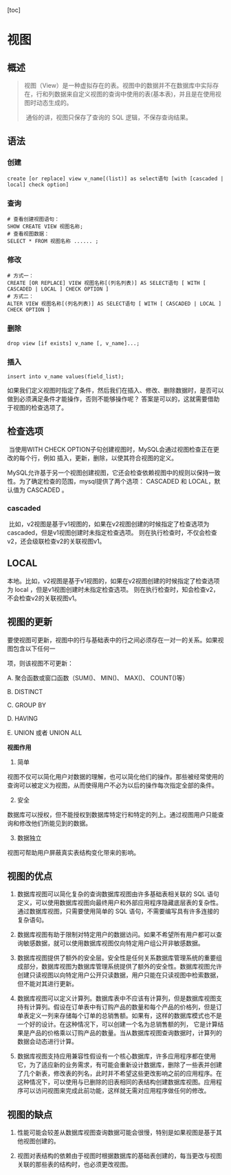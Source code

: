 [toc]

# 视图

## 概述

> ​	视图（View）是一种虚拟存在的表。视图中的数据并不在数据库中实际存在，行和列数据来自定义视图的查询中使用的表(基本表)，并且是在使用视图时动态生成的。
>
> ​	通俗的讲，视图只保存了查询的 SQL 逻辑，不保存查询结果。

## 语法

### 创建

```mysql
create [or replace] view v_name[(list)] as select语句 [with [cascaded | local] check option] 
```

### 查询

```mysql
# 查看创建视图语句：
SHOW CREATE VIEW 视图名称; 
# 查看视图数据：
SELECT * FROM 视图名称 ...... ;
```

### 修改

```mysql
# 方式一：
CREATE [OR REPLACE] VIEW 视图名称[(列名列表)] AS SELECT语句 [ WITH [ CASCADED | LOCAL ] CHECK OPTION ] 
# 方式二：
ALTER VIEW 视图名称[(列名列表)] AS SELECT语句 [ WITH [ CASCADED | LOCAL ] CHECK OPTION ]
```

### 删除

```mysql
drop view [if exists] v_name [, v_name]...;
```

### 插入

```mysql
insert into v_name values(field_list);
```

​	如果我们定义视图时指定了条件，然后我们在插入、修改、删除数据时，是否可以做到必须满足条件才能操作，否则不能够操作呢？ 答案是可以的，这就需要借助于视图的检查选项了。

## 检查选项

​	当使用WITH CHECK OPTION子句创建视图时，MySQL会通过视图检查正在更改的每个行，例如 插入，更新，删除，以使其符合视图的定义。 

​	MySQL允许基于另一个视图创建视图，它还会检查依赖视图中的规则以保持一致性。为了确定检查的范围，mysql提供了两个选项： CASCADED 和 LOCAL，默认值为 CASCADED 。

### cascaded

​	比如，v2视图是基于v1视图的，如果在v2视图创建的时候指定了检查选项为 cascaded，但是v1视图创建时未指定检查选项。 则在执行检查时，不仅会检查v2，还会级联检查v2的关联视图v1。

## LOCAL

​	本地。比如，v2视图是基于v1视图的，如果在v2视图创建的时候指定了检查选项为 local ，但是v1视图创建时未指定检查选项。 则在执行检查时，知会检查v2，不会检查v2的关联视图v1。

## 视图的更新

要使视图可更新，视图中的行与基础表中的行之间必须存在一对一的关系。如果视图包含以下任何一

项，则该视图不可更新：

A. 聚合函数或窗口函数（SUM()、 MIN()、 MAX()、 COUNT()等）

B. DISTINCT

C. GROUP BY

D. HAVING

E. UNION 或者 UNION ALL

**视图作用**

1. 简单

视图不仅可以简化用户对数据的理解，也可以简化他们的操作。那些被经常使用的查询可以被定义为视图，从而使得用户不必为以后的操作每次指定全部的条件。

2. 安全

数据库可以授权，但不能授权到数据库特定行和特定的列上。通过视图用户只能查询和修改他们所能见到的数据。

3. 数据独立

视图可帮助用户屏蔽真实表结构变化带来的影响。

## 视图的优点

1. 数据库视图可以简化复杂的查询数据库视图由许多基础表相关联的 SQL 语句定义，可以使用数据库视图向最终用户和外部应用程序隐藏底层表的复杂性。通过数据库视图，只需要使用简单的 SQL 语句，不需要编写具有许多连接的复杂语句。

2. 数据库视图有助于限制对特定用户的数据访问。如果不希望所有用户都可以查询敏感数据，就可以使用数据库视图仅向特定用户组公开非敏感数据。

3. 数据库视图提供了额外的安全层。安全性是任何关系数据库管理系统的重要组成部分，数据库视图为数据库管理系统提供了额外的安全性。数据库视图允许创建只读视图以向特定用户公开只读数据，用户只能在只读视图中检索数据，但不能对其进行更新。

4. 数据库视图可以定义计算列。数据库表中不应该有计算列，但是数据库视图支持有计算列。假设在订单表中有订购产品的数量和每个产品的价格列，但是订单表定义一列来存储每个订单的总销售额。如果有，这样的数据库模式也不是一个好的设计。在这种情况下，可以创建一个名为总销售额的列， 它是计算结果是产品的价格乘以订购产品的数量。当从数据库视图查询数据时，计算列的数据会动态进行计算。

5. 数据库视图支持应用兼容性假设有一个核心数据库，许多应用程序都在使用它，为了适应新的业务需求，有可能会重新设计数据库，删除了一些表并创建了几个新表，修改表的列名，此时并不希望这些更改影响之前的应用程序。在这种情况下，可以使用与已删除的旧表相同的表结构创建数据库视图。应用程序可以访问视图来完成此前功能，这样就无需对应用程序做任何的修改。

## 视图的缺点

1. 性能可能会较差从数据库视图查询数据可能会很慢，特别是如果视图是基于其他视图创建的。

2. 视图对表结构的依赖由于视图时根据数据库的基础表创建的，每当更改与视图关联的那些表的结构时，也必须更改视图。
